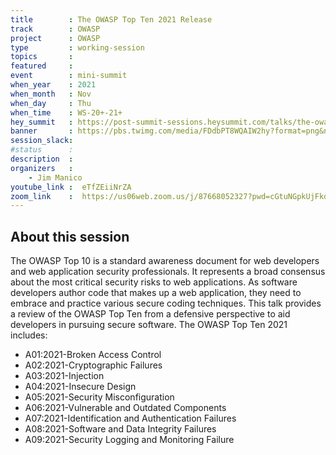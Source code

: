 ```yaml
---
title        : The OWASP Top Ten 2021 Release
track        : OWASP
project      : OWASP
type         : working-session
topics       :
featured     :
event        : mini-summit
when_year    : 2021
when_month   : Nov
when_day     : Thu
when_time    : WS-20+-21+
hey_summit   : https://post-summit-sessions.heysummit.com/talks/the-owasp-top-ten-2021-release/
banner       : https://pbs.twimg.com/media/FDdbPT8WQAIW2hy?format=png&name=small
session_slack: 
#status      : 
description  : 
organizers   :
    - Jim Manico
youtube_link :  eTfZEiiNrZA
zoom_link    :  https://us06web.zoom.us/j/87668052327?pwd=cGtuNGpkUjFkdUZEZGxMM2FCVk1lUT09
---
```


## About this session

The OWASP Top 10 is a standard awareness document for web developers and web application security professionals. It represents a broad consensus about the most critical security risks to web applications. As software developers author code that makes up a web application, they need to embrace and practice various secure coding techniques. This talk provides a review of the OWASP Top Ten from a defensive perspective to aid developers in pursuing secure software. The OWASP Top Ten 2021 includes:
 
- A01:2021-Broken Access Control
- A02:2021-Cryptographic Failures
- A03:2021-Injection
- A04:2021-Insecure Design
- A05:2021-Security Misconfiguration
- A06:2021-Vulnerable and Outdated Components
- A07:2021-Identification and Authentication Failures
- A08:2021-Software and Data Integrity Failures
- A09:2021-Security Logging and Monitoring Failure
